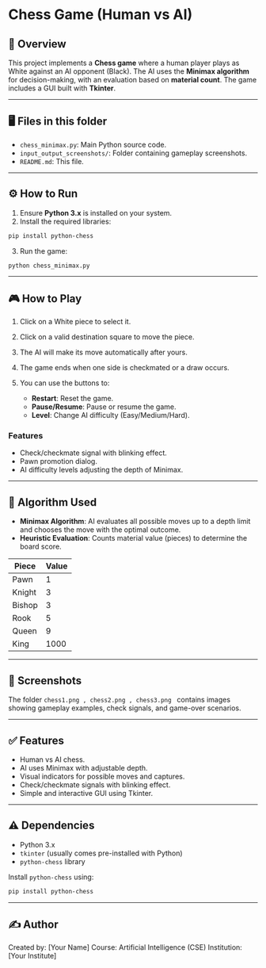 # Chess Game (Human vs AI)

## 📘 Overview

This project implements a **Chess game** where a human player plays as White against an AI opponent (Black). The AI uses the **Minimax algorithm** for decision-making, with an evaluation based on **material count**. The game includes a GUI built with **Tkinter**.

---

## 🖥️ Files in this folder

* `chess_minimax.py`: Main Python source code.
* `input_output_screenshots/`: Folder containing gameplay screenshots.
* `README.md`: This file.

---

## ⚙️ How to Run

1. Ensure **Python 3.x** is installed on your system.
2. Install the required libraries:

```bash
pip install python-chess
```

3. Run the game:

```bash
python chess_minimax.py
```

---

## 🎮 How to Play

1. Click on a White piece to select it.
2. Click on a valid destination square to move the piece.
3. The AI will make its move automatically after yours.
4. The game ends when one side is checkmated or a draw occurs.
5. You can use the buttons to:

   * **Restart**: Reset the game.
   * **Pause/Resume**: Pause or resume the game.
   * **Level**: Change AI difficulty (Easy/Medium/Hard).

### Features

* Check/checkmate signal with blinking effect.
* Pawn promotion dialog.
* AI difficulty levels adjusting the depth of Minimax.

---

## 🧰 Algorithm Used

* **Minimax Algorithm**: AI evaluates all possible moves up to a depth limit and chooses the move with the optimal outcome.
* **Heuristic Evaluation**: Counts material value (pieces) to determine the board score.

| Piece  | Value | 
| ------ | ----- | 
| Pawn   | 1     |  
| Knight | 3     | 
| Bishop | 3     | 
| Rook   | 5     | 
| Queen  | 9     | 
| King   | 1000  | # High to prioritize safety |

---

## 📸 Screenshots

The folder `chess1.png , chess2.png , chess3.png ` contains images showing gameplay examples, check signals, and game-over scenarios.

---

## ✅ Features

* Human vs AI chess.
* AI uses Minimax with adjustable depth.
* Visual indicators for possible moves and captures.
* Check/checkmate signals with blinking effect.
* Simple and interactive GUI using Tkinter.

---

## ⚠️ Dependencies

* Python 3.x
* `tkinter` (usually comes pre-installed with Python)
* `python-chess` library

Install `python-chess` using:

```bash
pip install python-chess
```

---

## ✍️ Author

Created by: [Your Name]
Course: Artificial Intelligence (CSE)
Institution: [Your Institute]
